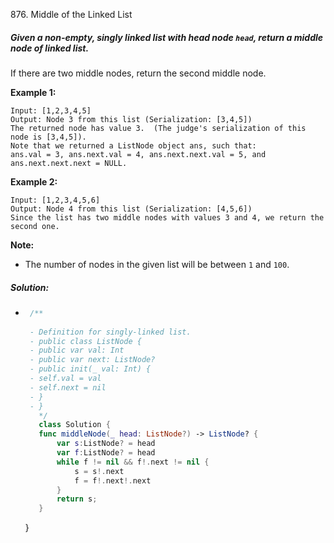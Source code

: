 876. Middle of the Linked List

##### Given a non-empty, singly linked list with head node `head`, return a middle node of linked list.

If there are two middle nodes, return the second middle node.

 

**Example 1:**

```
Input: [1,2,3,4,5]
Output: Node 3 from this list (Serialization: [3,4,5])
The returned node has value 3.  (The judge's serialization of this node is [3,4,5]).
Note that we returned a ListNode object ans, such that:
ans.val = 3, ans.next.val = 4, ans.next.next.val = 5, and ans.next.next.next = NULL.
```

**Example 2:**

```
Input: [1,2,3,4,5,6]
Output: Node 4 from this list (Serialization: [4,5,6])
Since the list has two middle nodes with values 3 and 4, we return the second one.
```

 

**Note:**

- The number of nodes in the given list will be between `1` and `100`.

#####  Solution:

 * ```swift
    /**
    
    - Definition for singly-linked list.
    - public class ListNode {
    - public var val: Int
    - public var next: ListNode?
    - public init(_ val: Int) {
    - self.val = val
    - self.next = nil
    - }
    - }
      */
      class Solution {
      func middleNode(_ head: ListNode?) -> ListNode? {
          var s:ListNode? = head
          var f:ListNode? = head
          while f != nil && f!.next != nil {
              s = s!.next
              f = f!.next!.next
          }
          return s;
      }
    ```

    
    }